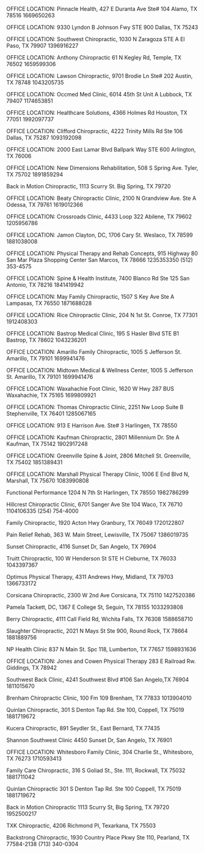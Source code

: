 OFFICE LOCATION: 		Pinnacle Health, 427 E Duranta Ave Ste# 104
Alamo, TX 78516
1669650263

OFFICE LOCATION:        9330 Lyndon B Johnson Fwy STE 900 Dallas, TX 75243
<!-- OFFICE LOCATION: 		Jamon Clayton, DC, 2922 Oak Lawn Ave, Dallas, TX 75219 -->

OFFICE LOCATION: 		Southwest Chiropractic, 1030 N Zaragoza STE A El Paso, TX 79907
1396916227

OFFICE LOCATION: 		Anthony Chiropractic 61 N Kegley Rd, Temple, TX 76502
1659599306

OFFICE LOCATION: 		Lawson Chiropractic, 9701 Brodie Ln Ste# 202
Austin, TX 78748
1043205735

OFFICE LOCATION: 		Occmed Med Clinic, 6014 45th St Unit A
Lubbock, TX 79407
1174653851

<!-- OFFICE LOCATION: 		Healthcare Solutions, 10540 S Post Oak Rd Ste 200
Houston, TX 77035
1992097737 -->

OFFICE LOCATION: 		Healthcare Solutions, 4366 Holmes Rd Houston, TX 77051
1992097737


OFFICE LOCATION: 		Clifford Chiropractic, 4222 Trinity Mills Rd Ste 106
Dallas, TX 75287
1093192098

OFFICE LOCATION: 		2000 East Lamar Blvd Ballpark Way STE 600 Arlington, TX 76006

OFFICE LOCATION: 		New Dimensions Rehabilitation, 508 S Spring Ave.
Tyler, TX 75702
1891859294

<!-- OFFICE LOCATION: 		Affordacare Spine & Rehab, 710 S Gregg St. Ste# 100
Big Spring, TX 79720
1336567015 -->

Back in Motion Chiropractic, 1113 Scurry St. Big Spring, TX 79720

OFFICE LOCATION: 		Beaty Chiropractic Clinic, 2100 N Grandview Ave. Ste A
Odessa, TX 79761
1619012366

OFFICE LOCATION: 		Crossroads Clinic, 4433 Loop 322 Abilene, TX 79602
1205956786

OFFICE LOCATION: 		Jamon Clayton, DC, 1706 Cary St. Weslaco, TX 78599
1881038008

OFFICE LOCATION: 		Physical Therapy and Rehab Concepts, 915 Highway 80 San Mar Plaza Shopping Center San Marcos, TX 78666
1235353350
(512) 353-4575

OFFICE LOCATION: 		Spine & Health Institute, 7400 Blanco Rd Ste 125 San Antonio, TX 78216
1841419942

OFFICE LOCATION: 		May Family Chiropractic, 1507 S Key Ave Ste A Lampasas, TX 76550
1871688028

OFFICE LOCATION: 		Rice Chiropractic Clinic, 204 N 1st St. Conroe, TX 77301
1912408303

OFFICE LOCATION: 		Bastrop Medical Clinic, 195 S Hasler Blvd STE B1 Bastrop, TX 78602
1043236201

OFFICE LOCATION:        Amarillo Family Chiropractic, 1005 S Jefferson St. Amarillo, TX 79101
1699941476

OFFICE LOCATION:        Midtown Medical & Wellness Center, 1005 S Jefferson St. Amarillo, TX 79101
1699941476

OFFICE LOCATION:        Waxahachie Foot Clinic, 1620 W Hwy 287 BUS Waxahachie, TX 75165
1699809921

OFFICE LOCATION:        Thomas Chiropractic Clinic, 2251 Nw Loop Suite B Stephenville, TX 76401
1285067165

OFFICE LOCATION: 		913 E Harrison Ave. Ste# 3 Harlingen, TX 78550

OFFICE LOCATION:        Kaufman Chiropractic, 2801 Millennium Dr. Ste A Kaufman, TX 75142
1902917248

OFFICE LOCATION:        Greenville Spine & Joint, 2806 Mitchell St. Greenville, TX 75402
1851389431

<!-- OFFICE LOCATION: 		Marshall Physical Therapy Clinic, 908 Bomar St Marshall, TX 75670 -->

<!-- OFFICE LOCATION: 		Marshall Physical Therapy Clinic, 805 Lindsey St Marshall, TX 75670 -->

OFFICE LOCATION: 		Marshall Physical Therapy Clinic, 1006 E End Blvd N, Marshall, TX 75670
1083990808

Functional Performance 1204 N 7th St Harlingen, TX 78550
1982786299

Hillcrest Chiropractic Clinic, 6701 Sanger Ave Ste 104 Waco, TX 76710
1104106335
(254) 754-4000


Family Chiropractic, 1920 Acton Hwy Granbury, TX 76049
1720122807

Pain Relief Rehab, 363 W. Main Street, Lewisville, TX 75067
1386019735

<!-- Southwest Back Clinic, 4241 Southwest
Blvd Ste 106, San Angelo, TX 76904-5687 -->

Sunset Chiropractic, 4116 Sunset Dr, San Angelo, TX 76904

Truitt Chiropractic, 100 W Henderson St STE H Cleburne, TX 76033
1043397367

Optimus Physical Therapy, 4311 Andrews Hwy, Midland, TX 79703
1366733172

Corsicana Chiropractic, 2300 W 2nd Ave Corsicana, TX 75110
1427520386

Pamela Tackett, DC, 1367 E College St, Seguin, TX 78155
1033293808

Berry Chiropractic, 4111 Call Field Rd, Wichita Falls, TX 76308
1588658710

Slaughter Chiropractic, 2021 N Mays St Ste 900, Round Rock, TX 78664
1881889756

NP Health Clinic 837 N Main St. Spc 118, Lumberton, TX 77657
1598931636

OFFICE LOCATION: 		Jones and Cowen Physical Therapy 283 E Railroad Rw. Giddings, TX 78942

Southwest Back Clinic, 4241 Southwest Blvd #106 San Angelo,TX 76904
1811015670

Brenham Chiropractic Clinic, 100 Fm 109 Brenham, TX 77833
1013904010

Quinlan Chiropractic, 301 S Denton Tap Rd. Ste 100, Coppell, TX 75019
1881719672

Kucera Chiropractic, 891 Seydler St., East Bernard, TX 77435

Shannon Southwest Clinic 4450 Sunset Dr, San Angelo, TX 76901

OFFICE LOCATION:        		Whitesboro Family Clinic, 304 Charlie St., Whitesboro, TX 76273
1710593413

Family Care Chiropractic, 316 S Goliad St., Ste. 111, Rockwall, TX 75032
1881711042

Quinlan Chiropractic 301 S Denton Tap Rd. Ste 100 Coppell, TX 75019 1881719672

Back in Motion Chiropractic 1113 Scurry St, Big Spring, TX 79720 1952500217

TXK Chiropractic, 4206 Richmond Pl, Texarkana, TX 75503

Backstrong Chiropractic, 1930 Country Place Pkwy Ste 110, Pearland, TX 77584-2138
(713) 340-0304
